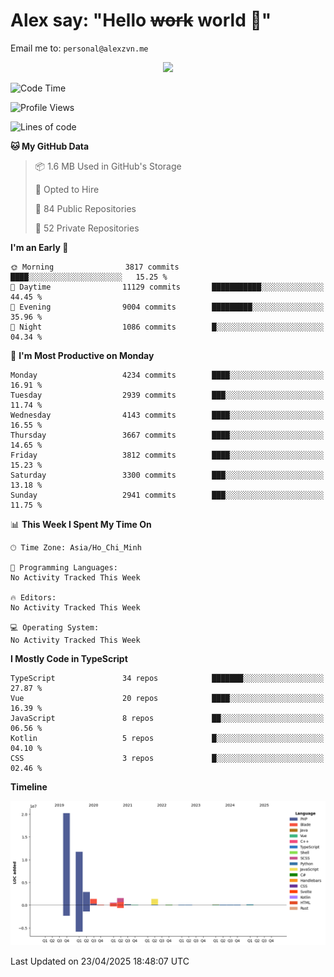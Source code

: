 # Alex say: "Hello ~~work~~ world 🐾"
Email me to: `personal@alexzvn.me`


<p align=center>
  <a href="https://skillicons.dev">
    <img src="https://skillicons.dev/icons?i=ts,js,php,nodejs,bun,vue,nuxt,react,svelte,tauri,laravel,rust,mongodb,docker,electron,redis,rabbitmq,tailwind,git,cloudflare,elysia,mysql,nginx,rollupjs,sentry,ubuntu,yarn,html,css,vite" />
  </a>
</p>

<!--START_SECTION:waka-->
![Code Time](http://img.shields.io/badge/Code%20Time-1%2C066%20hrs%2055%20mins-blue)

![Profile Views](http://img.shields.io/badge/Profile%20Views-0-blue)

![Lines of code](https://img.shields.io/badge/From%20Hello%20World%20I%27ve%20Written-40.7%20million%20lines%20of%20code-blue)

**🐱 My GitHub Data** 

> 📦 1.6 MB Used in GitHub's Storage 
 > 
> 💼 Opted to Hire
 > 
> 📜 84 Public Repositories 
 > 
> 🔑 52 Private Repositories 
 > 
**I'm an Early 🐤** 

```text
🌞 Morning                3817 commits        ████░░░░░░░░░░░░░░░░░░░░░   15.25 % 
🌆 Daytime                11129 commits       ███████████░░░░░░░░░░░░░░   44.45 % 
🌃 Evening                9004 commits        █████████░░░░░░░░░░░░░░░░   35.96 % 
🌙 Night                  1086 commits        █░░░░░░░░░░░░░░░░░░░░░░░░   04.34 % 
```
📅 **I'm Most Productive on Monday** 

```text
Monday                   4234 commits        ████░░░░░░░░░░░░░░░░░░░░░   16.91 % 
Tuesday                  2939 commits        ███░░░░░░░░░░░░░░░░░░░░░░   11.74 % 
Wednesday                4143 commits        ████░░░░░░░░░░░░░░░░░░░░░   16.55 % 
Thursday                 3667 commits        ████░░░░░░░░░░░░░░░░░░░░░   14.65 % 
Friday                   3812 commits        ████░░░░░░░░░░░░░░░░░░░░░   15.23 % 
Saturday                 3300 commits        ███░░░░░░░░░░░░░░░░░░░░░░   13.18 % 
Sunday                   2941 commits        ███░░░░░░░░░░░░░░░░░░░░░░   11.75 % 
```


📊 **This Week I Spent My Time On** 

```text
🕑︎ Time Zone: Asia/Ho_Chi_Minh

💬 Programming Languages: 
No Activity Tracked This Week

🔥 Editors: 
No Activity Tracked This Week

💻 Operating System: 
No Activity Tracked This Week
```

**I Mostly Code in TypeScript** 

```text
TypeScript               34 repos            ███████░░░░░░░░░░░░░░░░░░   27.87 % 
Vue                      20 repos            ████░░░░░░░░░░░░░░░░░░░░░   16.39 % 
JavaScript               8 repos             ██░░░░░░░░░░░░░░░░░░░░░░░   06.56 % 
Kotlin                   5 repos             █░░░░░░░░░░░░░░░░░░░░░░░░   04.10 % 
CSS                      3 repos             █░░░░░░░░░░░░░░░░░░░░░░░░   02.46 % 
```



**Timeline**

![Lines of Code chart](https://raw.githubusercontent.com/alexzvn/alexzvn/main/assets/bar_graph.png)


 Last Updated on 23/04/2025 18:48:07 UTC
<!--END_SECTION:waka-->
